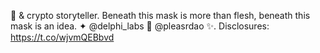 🤡 & crypto storyteller. Beneath this mask is more than flesh, beneath this mask is an idea. ✦ @delphi_labs 🔴 @pleasrdao ✨. Disclosures: https://t.co/wjvmQEBbvd